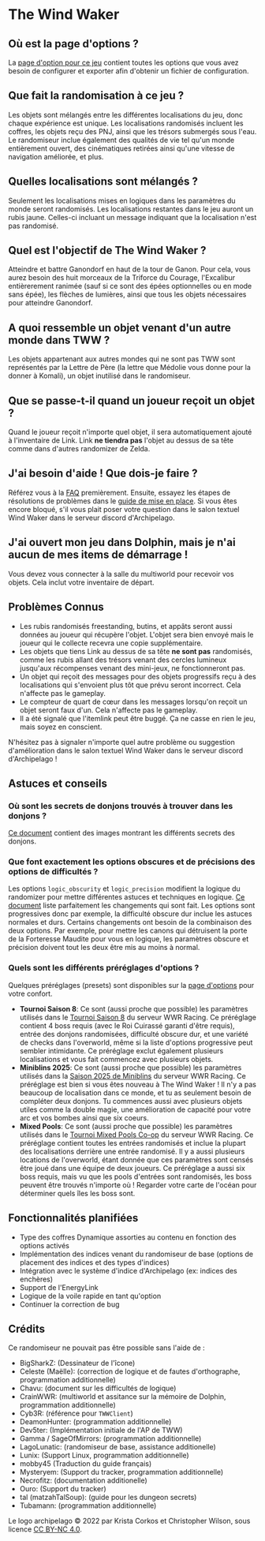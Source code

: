 # The Wind Waker

## Où est la page d'options ?

La [page d'option pour ce jeu](../player-options) contient toutes les options que vous avez besoin de configurer et 
exporter afin d'obtenir un fichier de configuration.

## Que fait la randomisation à ce jeu ?

Les objets sont mélangés entre les différentes localisations du jeu, donc chaque expérience est unique. 
Les localisations randomisés incluent les coffres, les objets reçu des PNJ, ainsi que les trésors submergés sous l'eau.
Le randomiseur inclue également des qualités de vie tel qu'un monde entièrement ouvert, 
des cinématiques retirées ainsi qu'une vitesse de navigation améliorée, et plus.

## Quelles localisations sont mélangés ?

Seulement les localisations mises en logiques dans les paramètres du monde seront randomisés.
Les localisations restantes dans le jeu auront un rubis jaune.
Celles-ci incluant un message indiquant que la localisation n'est pas randomisé.

## Quel est l'objectif de The Wind Waker ?

Atteindre et battre Ganondorf en haut de la tour de Ganon. 
Pour cela, vous aurez besoin des huit morceaux de la Triforce du Courage, l'Excalibur entièrerement ranimée (sauf si ce
sont des épées optionnelles ou en mode sans épée), les flèches de lumières, ainsi que tous les objets nécessaires pour
atteindre Ganondorf.

## A quoi ressemble un objet venant d'un autre monde dans TWW ?

Les objets appartenant aux autres mondes qui ne sont pas TWW sont représentés 
par la Lettre de Père (la lettre que Médolie vous donne pour la donner à Komali),
un objet inutilisé dans le randomiseur.

## Que se passe-t-il quand un joueur reçoit un objet ?

Quand le joueur reçoit n'importe quel objet, il sera automatiquement ajouté à l'inventaire de Link.
Link **ne tiendra pas** l'objet au dessus de sa tête comme dans d'autres randomizer de Zelda.

## J'ai besoin d'aide ! Que dois-je faire ?

Référez vous à la [FAQ](https://lagolunatic.github.io/wwrando/faq/) premièrement. Ensuite, 
essayez les étapes de résolutions de problèmes dans le [guide de mise en place](/tutorial/The%20Wind%20Waker/setup/en).
Si vous êtes encore bloqué, s'il vous plait poser votre question dans le salon textuel Wind Waker 
dans le serveur discord d'Archipelago.

## J'ai ouvert mon jeu dans Dolphin, mais je n'ai aucun de mes items de démarrage !

Vous devez vous connecter à la salle du multiworld pour recevoir vos objets. Cela inclut votre inventaire de départ.

## Problèmes Connus

- Les rubis randomisés freestanding, butins, et appâts seront aussi données au joueur qui récupère l'objet.
  L'objet sera bien envoyé mais le joueur qui le collecte recevra une copie supplémentaire.
- Les objets que tiens Link au dessus de sa tête **ne sont pas** randomisés, 
  comme les rubis allant des trésors venant des cercles lumineux
  jusqu'aux récompenses venant des mini-jeux, ne fonctionneront pas.
- Un objet qui reçoit des messages pour des objets progressifs reçu à des localisations
  qui s'envoient plus tôt que prévu seront incorrect. Cela n'affecte pas le gameplay.
- Le compteur de quart de cœur dans les messages lorsqu'on reçoit un objet seront faux d'un.
  Cela n'affecte pas le gameplay.
- Il a été signalé que l'itemlink peut être buggé. 
  Ça ne casse en rien le jeu, mais soyez en conscient.

N'hésitez pas à signaler n'importe quel autre problème ou suggestion d'amélioration dans le salon textuel Wind Waker
dans le serveur discord d'Archipelago !

## Astuces et conseils

### Où sont les secrets de donjons trouvés à trouver dans les donjons ?

[Ce document](https://docs.google.com/document/d/1LrjGr6W9970XEA-pzl8OhwnqMqTbQaxCX--M-kdsLos/edit?usp=sharing)
contient des images montrant les différents secrets des donjons.

### Que font exactement les options obscures et de précisions des options de difficultés ?

Les options `logic_obscurity` et `logic_precision` modifient la logique du randomizer
pour mettre différentes astuces et techniques en logique.
[Ce document](https://docs.google.com/spreadsheets/d/14ToE1SvNr9yRRqU4GK2qxIsuDUs9Edegik3wUbLtzH8/edit?usp=sharing)
liste parfaitement les changements qui sont fait. Les options sont progressives donc par exemple,
la difficulté obscure dur inclue les astuces normales et durs. 
Certains changements ont besoin de la combinaison des deux options.
Par exemple, pour mettre les canons qui détruisent la porte de la Forteresse Maudite pour vous en logique,
les paramètres obscure et précision doivent tout les deux être mis au moins à normal.

### Quels sont les différents préréglages d'options ?

Quelques préréglages (presets) sont disponibles sur la [page d'options](../player-options) pour votre confort.

- **Tournoi Saison 8**: Ce sont (aussi proche que possible) les paramètres utilisés dans le [Tournoi
  Saison 8](https://docs.google.com/document/d/1b8F5DL3P5fgsQC_URiwhpMfqTpsGh2M-KmtTdXVigh4) du serveur WWR Racing.
  Ce préréglage contient 4 boss requis (avec le Roi Cuirassé garanti d'être requis),
  entrée des donjons randomisées, difficulté obscure dur, et une variété de checks dans l'overworld,
  même si la liste d'options progressive peut sembler intimidante.
  Ce préréglage exclut également plusieurs localisations et vous fait commencez avec plusieurs objets.
- **Miniblins 2025**: Ce sont (aussi proche que possible) les paramètres utilisés dans la
  [Saison 2025 de Miniblins](https://docs.google.com/document/d/19vT68eU6PepD2BD2ZjR9ikElfqs8pXfqQucZ-TcscV8)
  du serveur WWR Racing. Ce préréglage est bien si vous êtes nouveau à The Wind Waker ! 
  Il n'y a pas beaucoup de localisation dans ce monde, et tu as seulement besoin de compléter deux donjons.
  Tu commences aussi avec plusieurs objets utiles comme la double magie, 
  une amélioration de capacité pour votre arc et vos bombes ainsi que six coeurs.
- **Mixed Pools**: Ce sont (aussi proche que possible) les paramètres utilisés dans le
  [Tournoi Mixed Pools Co-op](https://docs.google.com/document/d/1YGPTtEgP978TIi0PUAD792OtZbE2jBQpI8XCAy63qpg) 
  du serveur WWR Racing. 
  Ce préréglage contient toutes les entrées randomisés et inclue la plupart des localisations
  derrière une entrée randomisé. Il y a aussi plusieurs locations de l'overworld,
  étant donnée que ces paramètres sont censés être joué dans une équipe de deux joueurs.
  Ce préréglage a aussi six boss requis, mais vu que les pools d'entrées sont randomisés, 
  les boss peuvent être trouvés n'importe où ! Regarder votre carte de l'océan pour
  déterminer quels îles les boss sont.

## Fonctionnalités planifiées

- Type des coffres Dynamique assorties au contenu en fonction des options activés
- Implémentation des indices venant du randomiseur de base (options de placement des indices et des types d'indices)
- Intégration avec le système d'indice d'Archipelago (ex: indices des enchères)
- Support de l'EnergyLink
- Logique de la voile rapide en tant qu'option
- Continuer la correction de bug

## Crédits

Ce randomiseur ne pouvait pas être possible sans l'aide de :

- BigSharkZ: (Dessinateur de l'îcone)
- Celeste (Maëlle): (correction de logique et de fautes d'orthographe, programmation additionnelle)
- Chavu: (document sur les difficultés de logique)
- CrainWWR: (multiworld et assitance sur la mémoire de Dolphin, programmation additionnelle)
- Cyb3R: (référence pour `TWWClient`)
- DeamonHunter: (programmation additionnelle)
- Dev5ter: (Implémentation initiale de l'AP de TWW)
- Gamma / SageOfMirrors: (programmation additionnelle)
- LagoLunatic: (randomiseur de base, assistance additionelle)
- Lunix: (Support Linux, programmation additionnelle)
- mobby45 (Traduction du guide français)
- Mysteryem: (Support du tracker, programmation additionnelle)
- Necrofitz: (documentation additionelle)
- Ouro: (Support du tracker)
- tal (matzahTalSoup): (guide pour les dungeon secrets)
- Tubamann: (programmation additionnelle)

Le logo archipelago © 2022 par Krista Corkos et Christopher Wilson, sous licence
[CC BY-NC 4.0](http://creativecommons.org/licenses/by-nc/4.0/).
